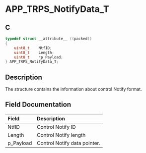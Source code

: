# APP_TRPS_NotifyData_T

## C

```c
typedef struct __attribute__ ((packed))
{
    uint8_t    NtfID;
    uint8_t    Length;
    uint8_t    *p_Payload;
} APP_TRPS_NotifyData_T;
```

## Description

The structure contains the information about control Notify format.


## Field Documentation

|Field|Description|
|:---|:---|
|NtfID|Control Notify ID|
|Length|Control Notify length|    
|p_Payload|Control Notify data pointer.|   
